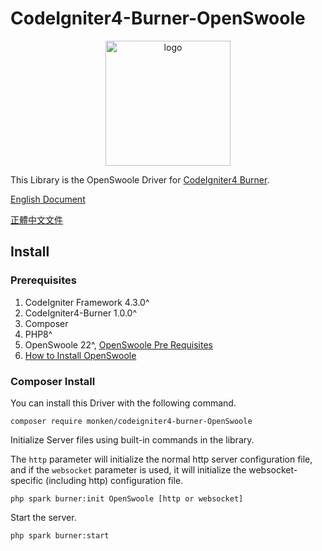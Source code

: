 # CodeIgniter4-Burner-OpenSwoole

<p align="center">
  <a href="https://ciburner.com//">
    <img src="https://i.imgur.com/YI4RqdP.png" alt="logo" width="200" />
  </a>
</p>

This Library is the OpenSwoole Driver for [CodeIgniter4 Burner](https://github.com/monkenWu/CodeIgniter4-Burner).

[English Document](https://ciburner.com/en/openswoole/)

[正體中文文件](https://ciburner.com/zh_TW/openswoole/)

## Install

### Prerequisites
1. CodeIgniter Framework 4.3.0^
2. CodeIgniter4-Burner 1.0.0^
3. Composer
4. PHP8^
5. OpenSwoole 22^, [OpenSwoole Pre Requisites](https://openswoole.com/docs/get-started/prerequisites)
6. [How to Install OpenSwoole](https://openswoole.com/docs/get-started/installation)

### Composer Install

You can install this Driver with the following command.

```
composer require monken/codeigniter4-burner-OpenSwoole
```

Initialize Server files using built-in commands in the library.

The `http` parameter will initialize the normal http server configuration file, and if the `websocket` parameter is used, it will initialize the websocket-specific (including http) configuration file.

```
php spark burner:init OpenSwoole [http or websocket]
```

Start the server.

```
php spark burner:start
```